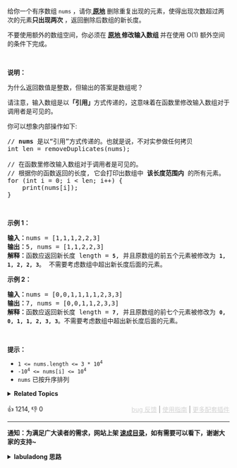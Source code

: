 <p>给你一个有序数组 <code>nums</code> ，请你<strong><a href="http://baike.baidu.com/item/%E5%8E%9F%E5%9C%B0%E7%AE%97%E6%B3%95" target="_blank"> 原地</a></strong> 删除重复出现的元素，使得出现次数超过两次的元素<strong>只出现两次</strong> ，返回删除后数组的新长度。</p>

<p>不要使用额外的数组空间，你必须在 <strong><a href="https://baike.baidu.com/item/%E5%8E%9F%E5%9C%B0%E7%AE%97%E6%B3%95" target="_blank">原地 </a>修改输入数组 </strong>并在使用 O(1) 额外空间的条件下完成。</p>

<p>&nbsp;</p>

<p><strong>说明：</strong></p>

<p>为什么返回数值是整数，但输出的答案是数组呢？</p>

<p>请注意，输入数组是以<strong>「引用」</strong>方式传递的，这意味着在函数里修改输入数组对于调用者是可见的。</p>

<p>你可以想象内部操作如下:</p>

<pre>
// <strong>nums</strong> 是以“引用”方式传递的。也就是说，不对实参做任何拷贝
int len = removeDuplicates(nums);

// 在函数里修改输入数组对于调用者是可见的。
// 根据你的函数返回的长度, 它会打印出数组中<strong> 该长度范围内</strong> 的所有元素。
for (int i = 0; i &lt; len; i++) {
&nbsp; &nbsp; print(nums[i]);
}
</pre>

<p>&nbsp;</p>

<p><strong>示例 1：</strong></p>

<pre>
<strong>输入：</strong>nums = [1,1,1,2,2,3]
<strong>输出：</strong>5, nums = [1,1,2,2,3]
<strong>解释：</strong>函数应返回新长度 length = <strong><code>5</code></strong>, 并且原数组的前五个元素被修改为 <strong><code>1, 1, 2, 2, 3</code></strong>。 不需要考虑数组中超出新长度后面的元素。
</pre>

<p><strong>示例 2：</strong></p>

<pre>
<strong>输入：</strong>nums = [0,0,1,1,1,1,2,3,3]
<strong>输出：</strong>7, nums = [0,0,1,1,2,3,3]
<strong>解释：</strong>函数应返回新长度 length = <strong><code>7</code></strong>, 并且原数组的前七个元素被修改为&nbsp;<strong><code>0, 0, 1, 1, 2, 3, 3</code></strong>。不需要考虑数组中超出新长度后面的元素。
</pre>

<p>&nbsp;</p>

<p><strong>提示：</strong></p>

<ul> 
 <li><code>1 &lt;= nums.length &lt;= 3 * 10<sup>4</sup></code></li> 
 <li><code>-10<sup>4</sup> &lt;= nums[i] &lt;= 10<sup>4</sup></code></li> 
 <li><code>nums</code> 已按升序排列</li> 
</ul>

<details><summary><strong>Related Topics</strong></summary>数组 | 双指针</details><br>

<div>👍 1214, 👎 0<span style='float: right;'><span style='color: gray;'><a href='https://github.com/labuladong/fucking-algorithm/issues' target='_blank' style='color: lightgray;text-decoration: underline;'>bug 反馈</a> | <a href='https://labuladong.online/algo/fname.html?fname=jb插件简介' target='_blank' style='color: lightgray;text-decoration: underline;'>使用指南</a> | <a href='https://labuladong.online/algo/' target='_blank' style='color: lightgray;text-decoration: underline;'>更多配套插件</a></span></span></div>

<div id="labuladong"><hr>

**通知：为满足广大读者的需求，网站上架 [速成目录](https://labuladong.online/algo/intro/quick-learning-plan/)，如有需要可以看下，谢谢大家的支持~**

<details><summary><strong>labuladong 思路</strong></summary>


<div id="labuladong_solution_zh">

## 基本思路

这道题和前文 [数组双指针技巧汇总](https://labuladong.online/algo/essential-technique/array-two-pointers-summary/) 中讲的 [26. 删除有序数组中的重复项](/problems/remove-duplicates-from-sorted-array) 解法非常类似，只不过这道题说重复两次以上的元素才需要被去除。

本题解法依然使用快慢指针技巧，在之前的解法中添加一个 `count` 变量记录每个数字重复出现的次数，然后把 26 题的 if 判断额外复制粘贴一份就行了，直接看代码吧。

**详细题解**：
  - [【强化练习】数组双指针经典习题](https://labuladong.online/algo/problem-set/array-two-pointers/)

</div>





<div id="solution">

## 解法代码



<div class="tab-panel"><div class="tab-nav">
<button data-tab-item="cpp" class="tab-nav-button btn " data-tab-group="default" onclick="switchTab(this)">cpp🤖</button>

<button data-tab-item="python" class="tab-nav-button btn " data-tab-group="default" onclick="switchTab(this)">python🤖</button>

<button data-tab-item="java" class="tab-nav-button btn active" data-tab-group="default" onclick="switchTab(this)">java🟢</button>

<button data-tab-item="go" class="tab-nav-button btn " data-tab-group="default" onclick="switchTab(this)">go🤖</button>

<button data-tab-item="javascript" class="tab-nav-button btn " data-tab-group="default" onclick="switchTab(this)">javascript🤖</button>
</div><div class="tab-content">
<div data-tab-item="cpp" class="tab-item " data-tab-group="default"><div class="highlight">

```cpp
// 注意：cpp 代码由 chatGPT🤖 根据我的 java 代码翻译。
// 本代码的正确性已通过力扣验证，如有疑问，可以对照 java 代码查看。

class Solution {
public:
    int removeDuplicates(vector<int>& nums) {
        if (nums.size() == 0) {
            return 0;
        }
        // 快慢指针，维护 nums[0..slow] 为结果子数组
        int slow = 0, fast = 0;
        // 记录一个元素重复的次数
        int count = 0;
        while (fast < nums.size()) {
            if (nums[fast] != nums[slow]) {
                // 此时，对于 nums[0..slow] 来说，nums[fast] 是一个新的元素，加进来
                slow++;
                nums[slow] = nums[fast];
            } else if (slow < fast && count < 2) {
                // 此时，对于 nums[0..slow] 来说，nums[fast] 重复次数小于 2，也加进来
                slow++;
                nums[slow] = nums[fast];
            }
            fast++;
            count++;
            if (fast < nums.size() && nums[fast] != nums[fast - 1]) {
                // fast 遇到新的不同的元素时，重置 count
                count = 0;
            }
        }
        // 数组长度为索引 + 1
        return slow + 1;
    }
};
```

</div></div>

<div data-tab-item="python" class="tab-item " data-tab-group="default"><div class="highlight">

```python
# 注意：python 代码由 chatGPT🤖 根据我的 java 代码翻译。
# 本代码的正确性已通过力扣验证，如有疑问，可以对照 java 代码查看。

class Solution:
    def removeDuplicates(self, nums: List[int]) -> int:
        if len(nums) == 0:
            return 0
        # 快慢指针，维护 nums[0..slow] 为结果子数组
        slow = 0
        fast = 0
        # 记录一个元素重复的次数
        count = 0
        while fast < len(nums):
            if nums[fast] != nums[slow]:
                # 此时，对于 nums[0..slow] 来说，nums[fast] 是一个新的元素，加进来
                slow += 1
                nums[slow] = nums[fast]
            elif slow < fast and count < 2:
                # 此时，对于 nums[0..slow] 来说，nums[fast] 重复次数小于 2，也加进来
                slow += 1
                nums[slow] = nums[fast]
            fast += 1
            count += 1
            if fast < len(nums) and nums[fast] != nums[fast - 1]:
                # fast 遇到新的不同的元素时，重置 count
                count = 0
        # 数组长度为索引 + 1
        return slow + 1
```

</div></div>

<div data-tab-item="java" class="tab-item active" data-tab-group="default"><div class="highlight">

```java
class Solution {
    public int removeDuplicates(int[] nums) {
        if (nums.length == 0) {
            return 0;
        }
        // 快慢指针，维护 nums[0..slow] 为结果子数组
        int slow = 0, fast = 0;
        // 记录一个元素重复的次数
        int count = 0;
        while (fast < nums.length) {
            if (nums[fast] != nums[slow]) {
                // 此时，对于 nums[0..slow] 来说，nums[fast] 是一个新的元素，加进来
                slow++;
                nums[slow] = nums[fast];
            } else if (slow < fast && count < 2) {
                // 此时，对于 nums[0..slow] 来说，nums[fast] 重复次数小于 2，也加进来
                slow++;
                nums[slow] = nums[fast];
            }
            fast++;
            count++;
            if (fast < nums.length && nums[fast] != nums[fast - 1]) {
                // fast 遇到新的不同的元素时，重置 count
                count = 0;
            }
        }
        // 数组长度为索引 + 1
        return slow + 1;
    }
}
```

</div></div>

<div data-tab-item="go" class="tab-item " data-tab-group="default"><div class="highlight">

```go
// 注意：go 代码由 chatGPT🤖 根据我的 java 代码翻译。
// 本代码的正确性已通过力扣验证，如有疑问，可以对照 java 代码查看。

func removeDuplicates(nums []int) int {
    if len(nums) == 0 {
        return 0
    }
    // 快慢指针，维护 nums[0..slow] 为结果子数组
    slow, fast := 0, 0
    // 记录一个元素重复的次数
    count := 0
    for fast < len(nums) {
        if nums[fast] != nums[slow] {
            // 此时，对于 nums[0..slow] 来说，nums[fast] 是一个新的元素，加进来
            slow++
            nums[slow] = nums[fast]
        } else if slow < fast && count < 2 {
            // 此时，对于 nums[0..slow] 来说，nums[fast] 重复次数小于 2，也加进来
            slow++
            nums[slow] = nums[fast]
        }
        fast++
        count++
        if fast < len(nums) && nums[fast] != nums[fast-1] {
            // fast 遇到新的不同的元素时，重置 count
            count = 0
        }
    }
    // 数组长度为索引 + 1
    return slow + 1
}
```

</div></div>

<div data-tab-item="javascript" class="tab-item " data-tab-group="default"><div class="highlight">

```javascript
// 注意：javascript 代码由 chatGPT🤖 根据我的 java 代码翻译。
// 本代码的正确性已通过力扣验证，如有疑问，可以对照 java 代码查看。

var removeDuplicates = function(nums) {
    if (nums.length === 0) {
        return 0;
    }
    // 快慢指针，维护 nums[0..slow] 为结果子数组
    let slow = 0, fast = 0;
    // 记录一个元素重复的次数
    let count = 0;
    while (fast < nums.length) {
        if (nums[fast] !== nums[slow]) {
            // 此时，对于 nums[0..slow] 来说，nums[fast] 是一个新的元素，加进来
            slow++;
            nums[slow] = nums[fast];
        } else if (slow < fast && count < 2) {
            // 此时，对于 nums[0..slow] 来说，nums[fast] 重复次数小于 2，也加进来
            slow++;
            nums[slow] = nums[fast];
        }
        fast++;
        count++;
        if (fast < nums.length && nums[fast] !== nums[fast - 1]) {
            // fast 遇到新的不同的元素时，重置 count
            count = 0;
        }
    }
    // 数组长度为索引 + 1
    return slow + 1;
};
```

</div></div>
</div></div>

<hr /><details open hint-container details><summary style="font-size: medium"><strong>🥳🥳 算法可视化 🥳🥳</strong></summary><div id="data_remove-duplicates-from-sorted-array-ii"  ></div><div class="resizable aspect-ratio-container" style="height: 100%;">
<div id="iframe_remove-duplicates-from-sorted-array-ii"></div></div>
</details><hr /><br />

</div>
</details>
</div>

